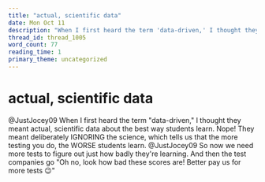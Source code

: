 ```yaml
---
title: "actual, scientific data"
date: Mon Oct 11
description: "When I first heard the term 'data-driven,' I thought they meant actual, scientific data about the best way students learn."
thread_id: thread_1005
word_count: 77
reading_time: 1
primary_theme: uncategorized
---
```


# actual, scientific data

@JustJocey09 When I first heard the term "data-driven," I thought they meant actual, scientific data about the best way students learn. Nope! They meant deliberately IGNORING the science, which tells us that the more testing you do, the WORSE students learn. @JustJocey09 So now we need more tests to figure out just how badly they're learning. And then the test companies go "Oh no, look how bad these scores are! Better pay us for more tests 😉"